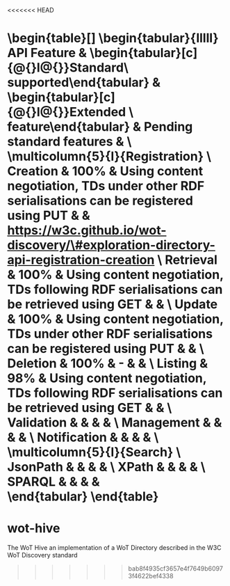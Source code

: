 <<<<<<< HEAD


\begin{table}[]
\begin{tabular}{lllll}
API Feature  & \begin{tabular}[c]{@{}l@{}}Standard\\ supported\end{tabular} & \begin{tabular}[c]{@{}l@{}}Extended \\ feature\end{tabular}                               & Pending standard features &                                                                                       \\
\multicolumn{5}{l}{Registration}                                                                                                                                                                                                                                                            \\
Creation     & 100\%                                                        & Using content negotiation, TDs under other RDF serialisations can be registered using PUT &                           & https://w3c.github.io/wot-discovery/\#exploration-directory-api-registration-creation \\
Retrieval    & 100\%                                                        & Using content negotiation, TDs following RDF serialisations can be retrieved using GET    &                           &                                                                                       \\
Update       & 100\%                                                        & Using content negotiation, TDs under other RDF serialisations can be registered using PUT &                           &                                                                                       \\
Deletion     & 100\%                                                        & -                                                                                         &                           &                                                                                       \\
Listing      & 98\%                                                         & Using content negotiation, TDs following RDF serialisations can be retrieved using GET    &                           &                                                                                       \\
Validation   &                                                              &                                                                                           &                           &                                                                                       \\
Management   &                                                              &                                                                                           &                           &                                                                                       \\
Notification &                                                              &                                                                                           &                           &                                                                                       \\
\multicolumn{5}{l}{Search}                                                                                                                                                                                                                                                                  \\
JsonPath     &                                                              &                                                                                           &                           &                                                                                       \\
XPath        &                                                              &                                                                                           &                           &                                                                                       \\
SPARQL       &                                                              &                                                                                           &                           &                                                                                      
\end{tabular}
\end{table}
=======
# wot-hive
The WoT Hive an implementation of a WoT Directory described in the W3C WoT Discovery standard
>>>>>>> bab8f4935cf3657e4f7649b60973f4622bef4338
